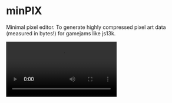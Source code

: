 # minPIX
Minimal pixel editor. To generate highly compressed pixel art data (measured in bytes!) for gamejams like js13k. 


![VIDDEMO](/screenshots/bulba_video_demo.mp4)
